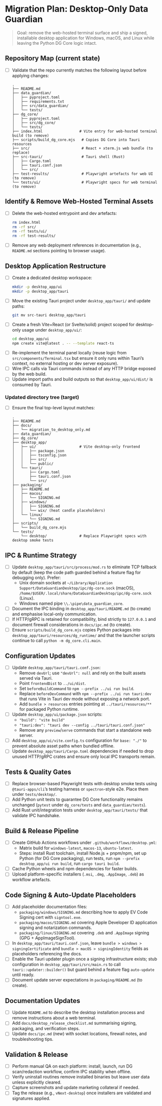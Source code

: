# Migration Plan: Desktop-Only Data Guardian

> Goal: remove the web-hosted terminal surface and ship a signed, installable desktop application for Windows, macOS, and Linux while leaving the Python DG Core logic intact.

## Repository Map (current state)
- [ ] Validate that the repo currently matches the following layout before applying changes:
  ```text
  .
  ├── README.md
  ├── data_guardian/
  │   ├── pyproject.toml
  │   ├── requirements.txt
  │   ├── src/data_guardian/
  │   └── tests/
  ├── dg_core/
  │   ├── pyproject.toml
  │   ├── src/dg_core/
  │   └── tests/
  ├── index.html                 # Vite entry for web-hosted terminal build (to remove)
  ├── scripts/build_dg_core.mjs   # Copies DG Core into Tauri resources
  ├── src/                        # React + xterm.js web bundle (to replace)
  ├── src-tauri/                  # Tauri shell (Rust)
  │   ├── Cargo.toml
  │   ├── tauri.conf.json
  │   └── src/
  ├── test-results/               # Playwright artefacts for web UI (to remove)
  └── tests/ui/                   # Playwright specs for web terminal (to remove)
  ```

## Identify & Remove Web-Hosted Terminal Assets
- [ ] Delete the web-hosted entrypoint and dev artefacts:
  ```bash
  rm index.html
  rm -rf src/
  rm -rf tests/ui/
  rm -rf test-results/
  ```
- [ ] Remove any web deployment references in documentation (e.g., `README.md` sections pointing to browser usage).

## Desktop Application Restructure
- [ ] Create a dedicated desktop workspace:
  ```bash
  mkdir -p desktop_app/ui
  mkdir -p desktop_app/tauri
  ```
- [ ] Move the existing Tauri project under `desktop_app/tauri/` and update paths:
  ```bash
  git mv src-tauri desktop_app/tauri
  ```
- [ ] Create a fresh Vite+React (or Svelte/solid) project scoped for desktop-only usage under `desktop_app/ui/`:
  ```bash
  cd desktop_app/ui
  npm create vite@latest . -- --template react-ts
  ```
- [ ] Re-implement the terminal panel locally (reuse logic from `src/components/Terminal.tsx` but ensure it only runs within Tauri’s context, no external hosting or dev server exposure).
- [ ] Wire IPC calls via Tauri commands instead of any HTTP bridge exposed by the web build.
- [ ] Update import paths and build outputs so that `desktop_app/ui/dist/` is consumed by Tauri.

### Updated directory tree (target)
- [ ] Ensure the final top-level layout matches:
  ```text
  .
  ├── README.md
  ├── docs/
  │   └── migration_to_desktop_only.md
  ├── data_guardian/
  ├── dg_core/
  ├── desktop_app/
  │   ├── ui/                    # Vite desktop-only frontend
  │   │   ├── package.json
  │   │   ├── tsconfig.json
  │   │   ├── src/
  │   │   └── public/
  │   └── tauri/
  │       ├── Cargo.toml
  │       ├── tauri.conf.json
  │       └── src/
  ├── packaging/
  │   ├── README.md
  │   ├── macos/
  │   │   └── SIGNING.md
  │   ├── windows/
  │   │   ├── SIGNING.md
  │   │   └── wix/ (heat candle placeholders)
  │   └── linux/
  │       └── SIGNING.md
  ├── scripts/
  │   └── build_dg_core.mjs
  └── tests/
      └── desktop/               # Replace Playwright specs with desktop smoke tests
  ```

## IPC & Runtime Strategy
- [ ] Update `desktop_app/tauri/src/process/mod.rs` to eliminate TCP fallback by default (keep the code path guarded behind a feature flag for debugging only). Prefer:
  - Unix domain sockets at `~/Library/Application Support/DataGuardianDesktop/ipc/dg-core.sock` (macOS), `/home/$USER/.local/share/DataGuardianDesktop/ipc/dg-core.sock` (Linux).
  - Windows named pipe `\\.\pipe\data_guardian_core`.
- [ ] Document the IPC binding in `desktop_app/tauri/README.md` (to create) and emphasise local-only communication.
- [ ] If HTTP/gRPC is retained for compatibility, bind strictly to `127.0.0.1` and document firewall considerations in `docs/ipc.md` (to create).
- [ ] Ensure `scripts/build_dg_core.mjs` copies Python packages into `desktop_app/tauri/resources/dg_runtime/` and that the launcher scripts continue to call `python -m dg_core.cli.main`.

## Configuration Updates
- [ ] Update `desktop_app/tauri/tauri.conf.json`:
  - Remove `devUrl`; use `"devUrl": null` and rely on the built assets served via Tauri.
  - Point `frontendDist` to `../ui/dist`.
  - Set `beforeBuildCommand` to `npm --prefix ../ui run build`.
  - Replace `beforeDevCommand` with `npm --prefix ../ui run tauri:dev` that runs Vite in Tauri dev mode without exposing a network port.
  - Add `bundle > resources` entries pointing at `../tauri/resources/**` for packaged Python runtime.
- [ ] Update `desktop_app/ui/package.json` scripts:
  - `"build": "vite build"`
  - `"tauri:dev": "tauri dev --config ../tauri/tauri.conf.json"`
  - Remove any `preview`/`serve` commands that start a standalone web server.
- [ ] Add `desktop_app/ui/vite.config.ts` configuration for `base: "./"` to prevent absolute asset paths when bundled offline.
- [ ] Update `desktop_app/tauri/Cargo.toml` dependencies if needed to drop unused HTTP/gRPC crates and ensure only local IPC transports remain.

## Tests & Quality Gates
- [ ] Replace browser-based Playwright tests with desktop smoke tests using `@tauri-apps/cli`’s testing harness or `spectron`-style e2e. Place them under `tests/desktop/`.
- [ ] Add Python unit tests to guarantee DG Core functionality remains unchanged (`pytest` under `dg_core/tests` and `data_guardian/tests`).
- [ ] Add Rust unit/integration tests under `desktop_app/tauri/tests/` that validate IPC handshake.

## Build & Release Pipeline
- [ ] Create GitHub Actions workflows under `.github/workflows/desktop.yml`:
  - Matrix build for `windows-latest`, `macos-13`, `ubuntu-latest`.
  - Steps: install Rust toolchain, install Node.js + pnpm/npm, set up Python (for DG Core packaging), run tests, run `npm --prefix desktop_app/ui run build`, run `cargo tauri build`.
- [ ] Cache Python wheels and npm dependencies for faster builds.
- [ ] Upload platform-specific installers (`.msi`, `.dmg`, `.AppImage`, `.deb`) as workflow artefacts.

## Code Signing & Auto-Update Placeholders
- [ ] Add placeholder documentation files:
  - `packaging/windows/SIGNING.md` describing how to apply EV Code Signing cert with `signtool.exe`.
  - `packaging/macos/SIGNING.md` covering Apple Developer ID application signing and notarization commands.
  - `packaging/linux/SIGNING.md` covering `.deb` and `.AppImage` signing (GPG + AppImageSignTool).
- [ ] In `desktop_app/tauri/tauri.conf.json`, leave `bundle > windows > signingCertificate` and `bundle > macOS > signingIdentity` fields as placeholders referencing the docs.
- [ ] Enable the Tauri updater plugin once a signing infrastructure exists; stub configuration in `desktop_app/tauri/src/main.rs` to call `tauri::updater::builder()` but guard behind a feature flag `auto-update` until ready.
- [ ] Document update server expectations in `packaging/README.md` (to create).

## Documentation Updates
- [ ] Update `README.md` to describe the desktop installation process and remove instructions about a web terminal.
- [ ] Add `docs/desktop_release_checklist.md` summarising signing, packaging, and verification steps.
- [ ] Update `docs/ipc.md` (new) with socket locations, firewall notes, and troubleshooting tips.

## Validation & Release
- [ ] Perform manual QA on each platform: install, launch, run DG scan/redaction workflow, confirm IPC stability when offline.
- [ ] Verify uninstall routines remove installed binaries but leave user data unless explicitly cleared.
- [ ] Capture screenshots and update marketing collateral if needed.
- [ ] Tag the release (e.g., `vNext-desktop`) once installers are validated and signatures applied.
